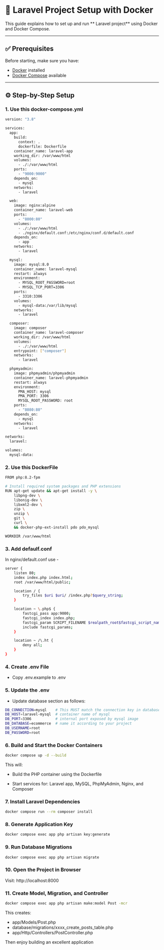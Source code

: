 # 🚀 Laravel Project Setup with Docker

This guide explains how to set up and run ** Laravel project** using Docker and Docker Compose.

---

## ✅ Prerequisites

Before starting, make sure you have:

- [Docker](https://www.docker.com/products/docker-desktop) installed
- [Docker Compose](https://docs.docker.com/compose/) available

---

## ⚙️ Step-by-Step Setup

### 1. Use this docker-compose.yml

```bash
version: "3.8"

services:
  app:
    build:
      context: .
      dockerfile: Dockerfile
    container_name: laravel-app
    working_dir: /var/www/html
    volumes:
      - ./:/var/www/html
    ports:
      - "9000:9000"
    depends_on:
      - mysql
    networks:
      - laravel

  web:
    image: nginx:alpine
    container_name: laravel-web
    ports:
      - "8000:80"
    volumes:
      - ./:/var/www/html
      - ./nginx/default.conf:/etc/nginx/conf.d/default.conf
    depends_on:
      - app
    networks:
      - laravel

  mysql:
    image: mysql:8.0
    container_name: laravel-mysql
    restart: always
    environment:
      - MYSQL_ROOT_PASSWORD=root
      - MYSQL_TCP_PORT=3306
    ports:
      - 3310:3306
    volumes:
      - mysql-data:/var/lib/mysql
    networks:
      - laravel

  composer:
    image: composer
    container_name: laravel-composer
    working_dir: /var/www/html
    volumes:
      - ./:/var/www/html
    entrypoint: ["composer"]
    networks:
      - laravel

  phpmyadmin:
    image: phpmyadmin/phpmyadmin
    container_name: laravel-phpmyadmin
    restart: always
    environment:
      PMA_HOST: mysql
      PMA_PORT: 3306
      MYSQL_ROOT_PASSWORD: root
    ports:
      - "8080:80"
    depends_on:
      - mysql
    networks:
      - laravel

networks:
  laravel:

volumes:
  mysql-data:
```

### 2. Use this DockerFile

```bash
FROM php:8.2-fpm

# Install required system packages and PHP extensions
RUN apt-get update && apt-get install -y \
    libpng-dev \
    libonig-dev \
    libxml2-dev \
    zip \
    unzip \
    git \
    curl \
    && docker-php-ext-install pdo pdo_mysql

WORKDIR /var/www/html
```

### 3. Add defaulf.conf

In nginx/default.conf use - 

```bash
server {
    listen 80;
    index index.php index.html;
    root /var/www/html/public;

    location / {
        try_files $uri $uri/ /index.php?$query_string;
    }

    location ~ \.php$ {
        fastcgi_pass app:9000;
        fastcgi_index index.php;
        fastcgi_param SCRIPT_FILENAME $realpath_root$fastcgi_script_name;
        include fastcgi_params;
    }

    location ~ /\.ht {
        deny all;
    }
}
```

### 4. Create .env File

- Copy .env.example to .env

### 5. Update the .env

- Update database section as follows:

```bash
DB_CONNECTION=mysql    # This MUST match the connection key in database.php
DB_HOST=laravel-mysql  # container name of mysql
DB_PORT=3306           # internal port exposed by mysql image
DB_DATABASE=ecommerce  # name it according to your project
DB_USERNAME=root
DB_PASSWORD=root
```

### 6. Build and Start the Docker Containers

```bash
docker compose up -d --build
```

This will:

- Build the PHP container using the Dockerfile

- Start services for: Laravel app, MySQL, PhpMyAdmin, Nginx, and Composer

### 7. Install Laravel Dependencies

```bash
docker compose run --rm composer install
```

### 8. Generate Application Key

```bash
docker compose exec app php artisan key:generate
```

### 9. Run Database Migrations

```bash
docker compose exec app php artisan migrate
```

### 10. Open the Project in Browser

Visit: http://localhost:8000

### 11. Create Model, Migration, and Controller

```bash
docker compose exec app php artisan make:model Post -mcr
```

This creates:

- app/Models/Post.php
- database/migrations/xxxx_create_posts_table.php
- app/Http/Controllers/PostController.php

Then enjoy building an excellent application



